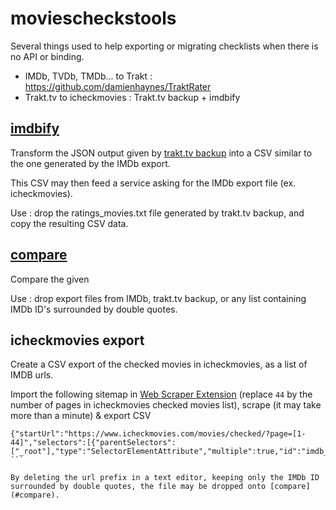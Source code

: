# moviescheckstools

Several things used to help exporting or migrating checklists when there is no API or binding.

- IMDb, TVDb, TMDb... to Trakt : https://github.com/damienhaynes/TraktRater
- Trakt.tv to icheckmovies : Trakt.tv backup + imdbify

## [imdbify](https://rawgit.com/nliautaud/moviescheckstools/master/imdbify.html)

Transform the JSON output given by [trakt.tv backup](http://eclectide.com/blog/2014/08/12/trakt-tv-backup/)
into a CSV similar to the one generated by the IMDb export.

This CSV may then feed a service asking for the IMDb export file (ex. icheckmovies).

Use : drop the ratings_movies.txt file generated by trakt.tv backup, and copy the resulting CSV data.

## [compare](https://rawgit.com/nliautaud/moviescheckstools/master/compare.html)

Compare the given 

Use : drop export files from IMDb, trakt.tv backup, or any list containing IMDb ID's surrounded by double quotes.

## icheckmovies export

Create a CSV export of the checked movies in icheckmovies, as a list of IMDB urls.

Import the following sitemap in [Web Scraper Extension](webscraper.io) (replace ``44`` by the number of pages in icheckmovies checked movies list), scrape (it may take more than a minute) & export CSV
````
{"startUrl":"https://www.icheckmovies.com/movies/checked/?page=[1-44]","selectors":[{"parentSelectors":["_root"],"type":"SelectorElementAttribute","multiple":true,"id":"imdb_link","selector":"a.optionIMDB","extractAttribute":"href","delay":""}],"_id":"icheckmovies_checked_imdbids"}
```

By deleting the url prefix in a text editor, keeping only the IMDb ID surrounded by double quotes, the file may be dropped onto [compare](#compare).
